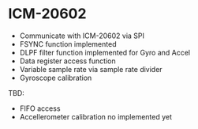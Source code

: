 # ICM-20602

- Communicate with ICM-20602 via SPI
- FSYNC function implemented
- DLPF filter function implemented for Gyro and Accel
- Data register access function
- Variable sample rate via sample rate divider
- Gyroscope calibration


TBD:
- FIFO access
- Accellerometer calibration no implemented yet
